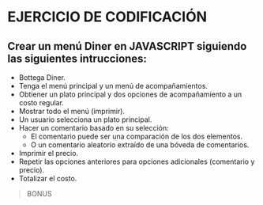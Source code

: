 # EJERCICIO DE CODIFICACIÓN
## Crear un menú Diner en JAVASCRIPT siguiendo las siguientes intrucciones:
* Bottega Diner.
* Tenga el menú principal y un menú de acompañamientos.
* Obtiener un plato principal y dos opciones de acompañamiento a un costo regular.
* Mostrar todo el menú (imprimir).
* Un usuario selecciona un plato principal.
* Hacer un comentario basado en su selección:
  * El comentario puede ser una comparación de los dos elementos.
  * O un comentario aleatorio extraído de una bóveda de comentarios.
* Imprimir el precio.
* Repetir las opciones anteriores para opciones adicionales (comentario y precio).
* Totalizar el costo.

> BONUS
